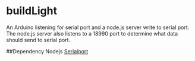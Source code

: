 buildLight
==========

An Arduino listening for serial port and a node.js server write to serial port.
The node.js server also listens to a 18990 port to determine what data should
send to serial port.

##Dependency
	Nodejs
	[Serialport](https://github.com/voodootikigod/node-serialport)
